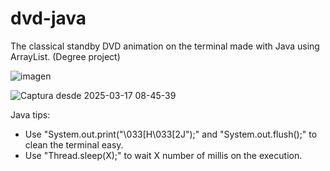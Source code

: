 # dvd-java
The classical standby DVD animation on the terminal made with Java using ArrayList. (Degree project)

![imagen](https://github.com/user-attachments/assets/dc73c859-dc89-4c9b-800f-a7a4b1bb0ce3)

![Captura desde 2025-03-17 08-45-39](https://github.com/user-attachments/assets/4d02613e-e38f-4de9-a405-c29b19639910)

Java tips:

- Use "System.out.print("\033[H\033[2J");" and "System.out.flush();" to clean the terminal easy.
- Use "Thread.sleep(X);" to wait X number of millis on the execution.

